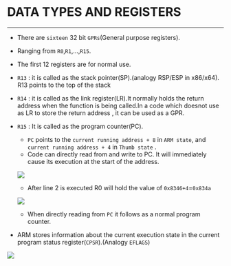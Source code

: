 # DATA TYPES AND REGISTERS
---

- There are `sixteen` 32 bit `GPRs`(General purpose registers).

- Ranging from `R0`,`R1`,...,`R15`.

- The first 12 registers are for normal use.

- `R13` : it is called as the stack pointer(SP).(analogy RSP/ESP in x86/x64). R13 points to the top of the stack

- `R14` : it is called as the link register(LR).It normally holds the return address when the function is being called.In a code which doesnot use as LR to store the return address , it can be used as a GPR.

- `R15` : It is called as the program counter(PC).
    - `PC` points to the `current running address + 8` in `ARM state`, and `current running address + 4` in `Thumb state` .
    - Code can directly read from and write to PC. It will immediately cause its execution at the start of the address.

    ![](/RE_concepts/ARM/pic/arm1.png)

    - After line 2 is executed R0 will hold the value of `0x8346+4`=`0x834a`

    ![](/RE_concepts/ARM/pic/arm2.png)

    - When directly reading from `PC` it follows as a normal program counter.

- ARM stores information about the current execution state in the current program status register(`CPSR`).(Analogy `EFLAGS`)

![](/RE_concepts/ARM/pic/arm3.png)